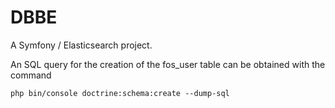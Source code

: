 DBBE
====

A Symfony / Elasticsearch project.

An SQL query for the creation of the fos_user table can be obtained with the command
```
php bin/console doctrine:schema:create --dump-sql
```

